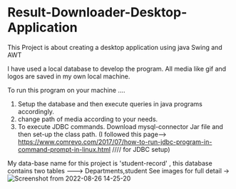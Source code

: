 # Result-Downloader-Desktop-Application

This Project is about creating a desktop application using java Swing and AWT 

I have used a local database to develop the  program.
All media like gif and logos are saved in my own local machine.

To run this program on your machine ....
1. Setup the database and then execute queries in java programs accordingly.
2. change path of media according to your needs. 
3. To execute JDBC commands. Download mysql-connector Jar file and then set-up the class path.
    (I followed this page--> https://www.comrevo.com/2017/07/how-to-run-jdbc-program-in-command-prompt-in-linux.html  //// for JDBC setup)


My data-base name for this project is 'student-record' , this database contains two tables ---> Departments,student
See images for full detail ->
![Screenshot from 2022-08-26 14-25-20](https://user-images.githubusercontent.com/79046384/186867044-d0a8da92-fc6e-4627-8900-4957a2dafd23.png)
